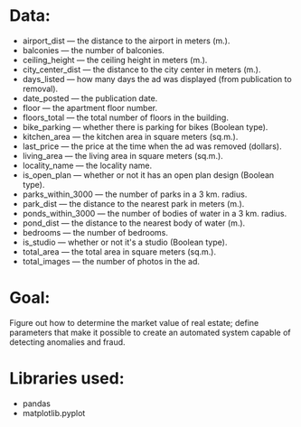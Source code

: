 # Data:
- airport_dist — the distance to the airport in meters (m.).
- balconies — the number of balconies.
- ceiling_height — the ceiling height in meters (m.).
- city_center_dist — the distance to the city center in meters (m.).
- days_listed — how many days the ad was displayed (from publication to removal).
- date_posted — the publication date.
- floor — the apartment floor number.
- floors_total — the total number of floors in the building.
- bike_parking — whether there is parking for bikes (Boolean type).
- kitchen_area — the kitchen area in square meters (sq.m.).
- last_price — the price at the time when the ad was removed (dollars).
- living_area — the living area in square meters (sq.m.).
- locality_name — the locality name.
- is_open_plan — whether or not it has an open plan design (Boolean type).
- parks_within_3000 — the number of parks in a 3 km. radius.
- park_dist — the distance to the nearest park in meters (m.).
- ponds_within_3000 — the number of bodies of water in a 3 km. radius.
- pond_dist — the distance to the nearest body of water (m.).
- bedrooms — the number of bedrooms.
- is_studio — whether or not it's a studio (Boolean type).
- total_area — the total area in square meters (sq.m.).
- total_images — the number of photos in the ad.

# Goal:
Figure out how to determine the market value of real estate; define parameters that make it possible to create an automated system capable of detecting anomalies and fraud.

# Libraries used:
- pandas
- matplotlib.pyplot
